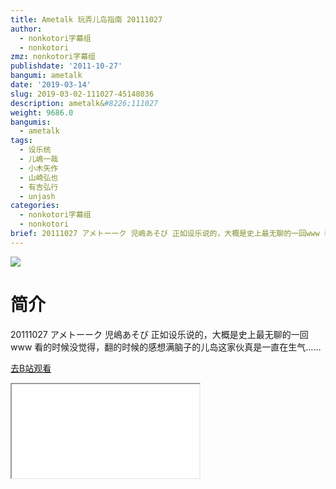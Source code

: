 ```yaml
---
title: Ametalk 玩弄儿岛指南 20111027
author:
  - nonkotori字幕组
  - nonkotori
zmz: nonkotori字幕组
publishdate: '2011-10-27'
bangumi: ametalk
date: '2019-03-14'
slug: 2019-03-02-111027-45148036
description: ametalk&#8226;111027
weight: 9686.0
bangumis:
  - ametalk
tags:
  - 设乐统
  - 儿嶋一哉
  - 小木矢作
  - 山崎弘也
  - 有吉弘行
  - unjash
categories:
  - nonkotori字幕组
  - nonkotori
brief: 20111027 アメトーーク 児嶋あそび 正如设乐说的，大概是史上最无聊的一回www 看的时候没觉得，翻的时候的感想满脑子的儿岛这家伙真是一直在生气……
---
```

![](https://i.imgur.com/qh6Et5U.jpg)
# 简介  
20111027 アメトーーク 児嶋あそび
正如设乐说的，大概是史上最无聊的一回www
看的时候没觉得，翻的时候的感想满脑子的儿岛这家伙真是一直在生气……  

[去B站观看](https://www.bilibili.com/video/av45148036/)
<div class ="resp-container"><iframe class="testiframe" src="//player.bilibili.com/player.html?aid=45148036"", scrolling="no", allowfullscreen="true" > </iframe></div> 
